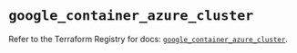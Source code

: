 # `google_container_azure_cluster`

Refer to the Terraform Registry for docs: [`google_container_azure_cluster`](https://registry.terraform.io/providers/hashicorp/google/5.31.1/docs/resources/container_azure_cluster).
